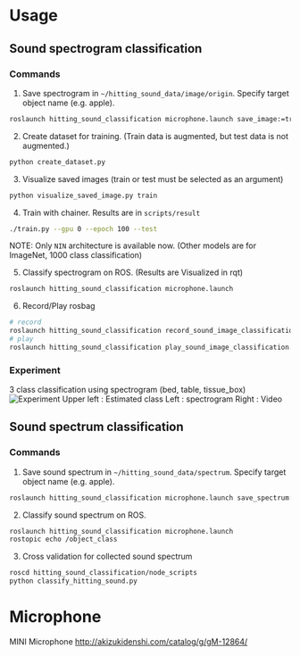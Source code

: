 Usage
=====

## Sound spectrogram classification

### Commands

1. Save spectrogram in `~/hitting_sound_data/image/origin`. Specify target object name (e.g. apple).
```bash
roslaunch hitting_sound_classification microphone.launch save_image:=true target_class:=(taget object name)
```

2. Create dataset for training. (Train data is augmented, but test data is not augmented.)
```bash
python create_dataset.py
```

3. Visualize saved images (train or test must be selected as an argument)
```bash
python visualize_saved_image.py train
```

4. Train with chainer. Results are in `scripts/result`
```bash
./train.py --gpu 0 --epoch 100 --test
```
NOTE: Only `NIN` architecture is available now. (Other models are for ImageNet, 1000 class classification)

5. Classify spectrogram on ROS. (Results are Visualized in rqt)
```bash
roslaunch hitting_sound_classification microphone.launch
```

6. Record/Play rosbag
```bash
# record
roslaunch hitting_sound_classification record_sound_image_classification.launch filename:=$HOME/hoge.bag
# play
roslaunch hitting_sound_classification play_sound_image_classification.launch filename:=$HOME/hoge.bag
```

### Experiment
3 class classification using spectrogram (bed, table, tissue_box)
![Experiment](https://github.com/708yamaguchi/hitting_sound_classification/blob/media/sound_image_classification.gif)
Upper left : Estimated class
Left       : spectrogram
Right      : Video


## Sound spectrum classification

### Commands

1. Save sound spectrum in `~/hitting_sound_data/spectrum`. Specify target object name (e.g. apple).
```bash
roslaunch hitting_sound_classification microphone.launch save_spectrum:=true target_class:=(taget object name)
```

2. Classify sound spectrum on ROS.
```bash
roslaunch hitting_sound_classification microphone.launch
rostopic echo /object_class
```

3. Cross validation for collected sound spectrum
```bash
roscd hitting_sound_classification/node_scripts
python classify_hitting_sound.py
```

Microphone
==========
MINI Microphone
http://akizukidenshi.com/catalog/g/gM-12864/
